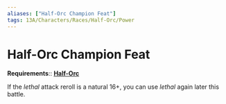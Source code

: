 ```yaml
---
aliases: ["Half-Orc Champion Feat"]
tags: 13A/Characters/Races/Half-Orc/Power
---
```


# Half-Orc Champion Feat

**Requirements**:: **[Half-Orc](../Half-Orc.md)**

If the *lethal* attack reroll is a natural 16+, you can use *lethal* again later this battle.
